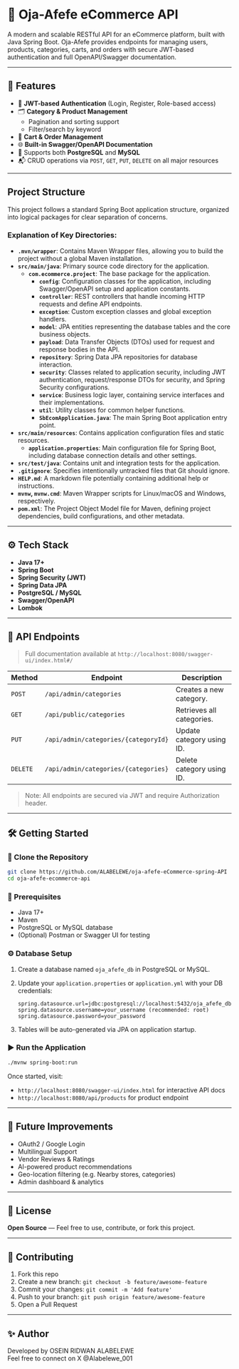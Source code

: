 # 🛒 Oja-Afefe eCommerce API

A modern and scalable RESTful API for an eCommerce platform, built with Java Spring Boot. Oja-Afefe provides endpoints for managing users, products, categories, carts, and orders with secure JWT-based authentication and full OpenAPI/Swagger documentation.

---

## 🚀 Features

- 🔐 **JWT-based Authentication** (Login, Register, Role-based access)
- 🗂️ **Category & Product Management**
    - Pagination and sorting support
    - Filter/search by keyword
- 🛒 **Cart & Order Management**
- 🌐 **Built-in Swagger/OpenAPI Documentation**
- 📂 Supports both **PostgreSQL** and **MySQL**
- 📬 CRUD operations via `POST`, `GET`, `PUT`, `DELETE` on all major resources

---

## Project Structure

This project follows a standard Spring Boot application structure, organized into logical packages for clear separation of concerns.

### Explanation of Key Directories:

* **`.mvn/wrapper`**: Contains Maven Wrapper files, allowing you to build the project without a global Maven installation.
* **`src/main/java`**: Primary source code directory for the application.
    * **`com.ecommerce.project`**: The base package for the application.
        * **`config`**: Configuration classes for the application, including Swagger/OpenAPI setup and application constants.
        * **`controller`**: REST controllers that handle incoming HTTP requests and define API endpoints.
        * **`exception`**: Custom exception classes and global exception handlers.
        * **`model`**: JPA entities representing the database tables and the core business objects.
        * **`payload`**: Data Transfer Objects (DTOs) used for request and response bodies in the API.
        * **`repository`**: Spring Data JPA repositories for database interaction.
        * **`security`**: Classes related to application security, including JWT authentication, request/response DTOs for security, and Spring Security configurations.
        * **`service`**: Business logic layer, containing service interfaces and their implementations.
        * **`util`**: Utility classes for common helper functions.
        * **`SbEcomApplication.java`**: The main Spring Boot application entry point.
* **`src/main/resources`**: Contains application configuration files and static resources.
    * **`application.properties`**: Main configuration file for Spring Boot, including database connection details and other settings.
* **`src/test/java`**: Contains unit and integration tests for the application.
* **`.gitignore`**: Specifies intentionally untracked files that Git should ignore.
* **`HELP.md`**: A markdown file potentially containing additional help or instructions.
* **`mvnw`, `mvnw.cmd`**: Maven Wrapper scripts for Linux/macOS and Windows, respectively.
* **`pom.xml`**: The Project Object Model file for Maven, defining project dependencies, build configurations, and other metadata.


---
## ⚙️ Tech Stack

- **Java 17+**
- **Spring Boot**
- **Spring Security (JWT)**
- **Spring Data JPA**
- **PostgreSQL / MySQL**
- **Swagger/OpenAPI**
- **Lombok**

---

## 🧪 API Endpoints

> Full documentation available at `http://localhost:8080/swagger-ui/index.html#/`

| Method   | Endpoint                             | Description                        |
|----------|--------------------------------------|------------------------------------|
| `POST`   | `/api/admin/categories`              | Creates a new category.            |
| `GET`    | `/api/public/categories`             | Retrieves all categories.          |
| `PUT`    | `/api/admin/categories/{categoryId}` | Update category using ID.          |
| `DELETE` | `/api/admin/categories/{categories}` | Delete category using ID.          |


> Note: All endpoints are secured via JWT and require Authorization header.

---

## 🛠️ Getting Started

### 📁 Clone the Repository

```bash
git clone https://github.com/ALABELEWE/oja-afefe-eCommerce-spring-API
cd oja-afefe-ecommerce-api
```

### 🧰 Prerequisites

- Java 17+
- Maven
- PostgreSQL or MySQL database
- (Optional) Postman or Swagger UI for testing

### ⚙️ Database Setup

1. Create a database named `oja_afefe_db` in PostgreSQL or MySQL.
2. Update your `application.properties` or `application.yml` with your DB credentials:
   ```properties
   spring.datasource.url=jdbc:postgresql://localhost:5432/oja_afefe_db
   spring.datasource.username=your_username (recommended: root)
   spring.datasource.password=your_password
   ```

3. Tables will be auto-generated via JPA on application startup.

### ▶️ Run the Application

```bash
./mvnw spring-boot:run
```

Once started, visit:

- `http://localhost:8080/swagger-ui/index.html` for interactive API docs
- `http://localhost:8080/api/products` for product endpoint

---

## 🔮 Future Improvements

- OAuth2 / Google Login
- Multilingual Support
- Vendor Reviews & Ratings
- AI-powered product recommendations
- Geo-location filtering (e.g. Nearby stores, categories)
- Admin dashboard & analytics

---

## 📜 License

**Open Source** — Feel free to use, contribute, or fork this project.

---

## 🤝 Contributing

1. Fork this repo
2. Create a new branch: `git checkout -b feature/awesome-feature`
3. Commit your changes: `git commit -m 'Add feature'`
4. Push to your branch: `git push origin feature/awesome-feature`
5. Open a Pull Request

---

## ✨ Author

Developed by OSEIN RIDWAN ALABELEWE  
Feel free to connect on X @Alabelewe_001